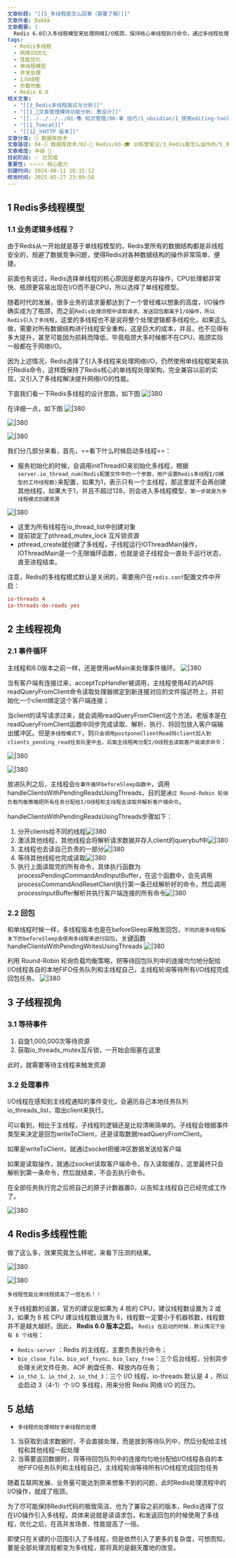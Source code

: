 ```yaml
---
文章标题: "[[5_多线程是怎么回事（需要了解）]]"
文章作者: Dakkk
文章概要: |
  Redis 6.0引入多线程模型来处理网络I/O瓶颈，保持核心单线程执行命令，通过多线程处理读取请求和发送回包，性能提升约一倍。
tags:
  - Redis多线程
  - 网络IO优化
  - 性能优化
  - 单线程模型
  - 并发处理
  - I/O线程
  - 负载均衡
  - Redis 6.0
相关文章:
  - "[[3_Redis多线程面试与分析]]"
  - "[[1_📕文章管理模块功能分析、表设计]]"
  - "[[../../../../01-📚 知识管理/06-🛠️ 技巧/1_obsidian/1_使用editing-toolbar插件卡顿]]"
  - "[[1_Tomcat]]"
  - "[[12_※HTTP 版本]]"
文章分类: 🗄️ 数据库技术
文章路径: 04-🗄️ 数据库技术/02-🔴 Redis/03-🎓 训练营笔记/3_Redis是怎么运作的/5_多线程是怎么回事（需要了解）.md
文章难度: 中级 🌳
目前阶段: ✅ 已完成
重要性: ⭐⭐⭐⭐ 核心能力
创建时间: 2024-08-11 18:15:12
修改时间: 2025-05-27 23:09:58
---
```


## 1 Redis多线程模型

### 1.1 业务逻辑多线程？

由于Redis从一开始就是基于单线程模型的，Redis里所有的数据结构都是非线程安全的，规避了数据竞争问题，使得Redis对各种数据结构的操作非常简单、便捷。

前面也有说过，Redis选择单线程的核心原因是都是内存操作，CPU处理都非常快、瓶颈更容易出现在I/O而不是CPU，所以选择了单线程模型。

随着时代的发展，很多业务的请求量都达到了一个曾经难以想象的高度，I/O操作确实成为了瓶颈，而之前`Redis处理流程中读取请求、发送回包都属于I/O操作，所以Redis引入了多线程`，这里的多线程也不是说将整个处理逻辑都多线程化，如果这么做，需要对所有数据结构进行线程安全重构，这是巨大的成本，并且，也不见得有多大提升，甚至可能因为损耗而降低，毕竟瓶颈大多时候都不在CPU，瓶颈实际一般都在于网络I/O。

因为上述情况，Redis选择了引入多线程来处理网络I/O，仍然使用单线程框架来执行Redis命令，这样既保持了Redis核心的单线程处理架构，完全兼容以前的实现，又引入了多线程解决提升网络I/O的性能。

下面我们看一下Redis多线程的设计思路，如下图
![|380](https://my-obsidian-image.oss-cn-guangzhou.aliyuncs.com/2024/04/b4ef2093237599cd49356cf88aebfa22.png)

在详细一点，如下图
![|380](https://my-obsidian-image.oss-cn-guangzhou.aliyuncs.com/2024/04/f6a4fa4c910f80021c0c6614a93d94df.png)

![|380](https://my-obsidian-image.oss-cn-guangzhou.aliyuncs.com/2024/04/540f988c20f7895def89b2963a80613c.png)

![|380](https://my-obsidian-image.oss-cn-guangzhou.aliyuncs.com/2024/04/59fe9414e828fdc41161aa2f1738068a.png)

我们分几部分来看，首先，==看下什么时候启动多线程==：

- 服务初始化的时候，会调用initThreadIO来初始化多线程，根据`server.io_thread_num(Redis配置文件中的一个参数，用户设置Redis多线程I/O模型的工作线程数)`来配置，如果为1，表示只有一个主线程，那这里就不会再创建其他线程，如果大于1，并且不超过128，则会进入多线程模型，`第一步就是为多线程模式创建资源`

![|380](https://my-obsidian-image.oss-cn-guangzhou.aliyuncs.com/2024/04/fa3003db5ff6fa6795c3e713211bb23e.png)

- 这里为所有线程在io_thread_list中创建对象
- 提前锁定了pthread_mutex_lock 互斥锁资源
- pthread_create就创建了多线程，子线程运行IOThreadMain操作，IOThreadMain是一个无限循环函数，也就是说子线程会一直处于运行状态，直至进程结束。

注意，Redis的多线程模式默认是关闭的，需要用户在`redis.conf`配置文件中开启：
```conf
io-threads 4
io-threads-do-reads yes
```

## 2 主线程视角

### 2.1 事件循环

主线程和6.0版本之前一样，还是使用aeMain来处理事件循环。
![|380](https://my-obsidian-image.oss-cn-guangzhou.aliyuncs.com/2024/04/b617d68fb2a7ffaabcba27233fd4e014.png)

当有客户端有连接过来，acceptTcpHandler被调用，主线程使用AE的API将readQueryFromClient命令读取处理器绑定到新连接对应的文件描述符上，并初始化一个client绑定这个客户端连接；

当client的读写请求过来，就会调用readQueryFromClient这个方法，老版本是在readQueryFromClient函数中同步完成读取、解析、执行、将回包放入客户端输出缓冲区。但是`多线程模式下`，则`只会调用postponeClientRead将client加入到clients_pending_read任务队里中去，后面主线程再分配I/O线程去读取客户端请求命令`：

![|380](https://my-obsidian-image.oss-cn-guangzhou.aliyuncs.com/2024/04/53d2a03faf97ee29fcb3639bbc92e270.png)

![|380](https://my-obsidian-image.oss-cn-guangzhou.aliyuncs.com/2024/04/00e70141eb91d5c9bbfc9b8942f23014.png)

放进队列之后，主线程会`在事件循环beforeSleep函数中`，调用handleClientsWithPendingReadsUsingThreads，目的是`通过 Round-Robin 轮询负载均衡策略把所有任务分配给I/O线程和主线程去读取并解析客户端命令`。

handleClientsWithPendingReadsUsingThreads步骤如下：

1. 分开clients给不同的线程![|380](https://my-obsidian-image.oss-cn-guangzhou.aliyuncs.com/2024/04/ca79eeb4c079ff2354aa53786c9a3d4a.png)
2. 激活其他线程，其他线程会将解析请求数据并存入client的querybuf中![|380](https://my-obsidian-image.oss-cn-guangzhou.aliyuncs.com/2024/04/17734bfd87a8d0c2a6a401b7a410eee8.png)
3. 主线程也去读自己负责的一部分![|380](https://my-obsidian-image.oss-cn-guangzhou.aliyuncs.com/2024/04/bfe6fbabd88556c912940038b2258250.png)
4. 等待其他线程也完成读取![|380](https://my-obsidian-image.oss-cn-guangzhou.aliyuncs.com/2024/04/81e78786dc0fa79f2753b7161164311c.png)
5. 执行上面读取完的所有命令，具体执行函数为processPendingCommandAndInputBuffer，在这个函数中，会先调用processCommandAndResetClient执行第一条已经解析好的命令，然后调用processInputBuffer解析并执行客户端连接的所有命令![|380](https://my-obsidian-image.oss-cn-guangzhou.aliyuncs.com/2024/04/79e1755357b8aca7c8cd51786d06494c.png)
### 2.2 回包

和单线程时候一样，多线程版本也是在beforeSleep来触发回包，`不同的是多线程版本下的beforeSleep会使用多线程来进行回包`，关键函数handleClientsWithPendingWritesUsingThreads
![|380](https://my-obsidian-image.oss-cn-guangzhou.aliyuncs.com/2024/04/62ddcd0a85da5a6d045d511c46a2699d.png)

利用 Round-Robin 轮询负载均衡策略，把等待回包队列中的连接均匀地分配给I/O线程各自的本地FIFO任务队列和主线程自己，主线程轮询等待所有I/O线程完成回包任务。
![|380](https://my-obsidian-image.oss-cn-guangzhou.aliyuncs.com/2024/04/e3a17ab5748a08a3aa08054b237052f9.png)

## 3 子线程视角

### 3.1 等待事件

1. 自旋1,000,000次等待资源
2. 获取io_threads_mutex互斥锁，一开始会阻塞在这里

此时，就需要等待主线程来触发资源

### 3.2 处理事件

I/O线程在感知到主线程通知的事件变化，会遍历自己本地任务队列io_threads_list，取出client来执行。

可以看到，相比于主线程，子线程的逻辑还是比较清晰简单的。子线程会根据事件类型来决定是回包writeToClient，还是读取数据readQueryFromClient。

如果是writeToClient，就通过socket把缓冲区数据发送给客户端

如果是读取操作，就通过socket读取客户端命令，存入读取缓存，这里最终只会解析到第一条命令，然后就结束，不会去执行命令。

在全部任务执行完之后把自己的原子计数器置0，以告知主线程自己已经完成工作了。

![|380](https://my-obsidian-image.oss-cn-guangzhou.aliyuncs.com/2024/04/d4f2b662545e1cd2293b782d586174ea.png)

## 4 Redis多线程性能

做了这么多，效果究竟怎么样呢，来看下压测的结果。

![|380](https://my-obsidian-image.oss-cn-guangzhou.aliyuncs.com/2024/04/446690c9676791e98bd79d272f44649e.png)

![|380](https://my-obsidian-image.oss-cn-guangzhou.aliyuncs.com/2024/04/615abf7fafecde5e0954e7662cffaf00.png)

`多线程性能比单线程提高了一倍左右！！`

关于线程数的设置，官方的建议是如果为 4 核的 CPU，建议线程数设置为 2 或 3，如果为 8 核 CPU 建议线程数设置为 6，线程数一定要小于机器核数，线程数并不是越大越好。因此， **Redis 6.0 版本之后，** `Redis 在启动的时候，默认情况下会有 6 个线程`：

- `Redis-server` ：Redis 的主线程，主要负责执行命令；
- `bio_close_file、bio_aof_fsync、bio_lazy_free`：三个后台线程，分别异步处理关闭文件任务、AOF 刷盘任务、释放内存任务；
- `io_thd_1、io_thd_2、io_thd_3`：三个 I/O 线程，io-threads 默认是 4 ，所以会启动 3（4-1）个 I/O 多线程，用来分担 Redis 网络 I/O 的压力。

## 5 总结

- `多线程的处理相较于单线程的处理`
1. 当获取到请求数据时，不会直接处理，而是放到等待队列中，然后分配给主线程和其他线程一起处理
2. 当需要返回数据时，将等待回包队列中的连接均匀地分配给I/O线程各自的本地FIFO任务队列和主线程自己，主线程轮询等待所有I/O线程完成回包任务

随着互联网发展、业务量可能达到原来想象不到的问题，此时Redis处理流程中的I/O操作，就成了瓶颈。

为了尽可能保持Redis代码的极致简洁、也为了兼容之前的版本，Redis选择了仅在I/O操作引入多线程，具体来说就是读请求包，和发返回包的时候使用了多线程，优化之后，在高并发场景、性能提高了一倍。

即使只在关键的小范围引入了多线程，但是依然引入了更多的复杂度，可想而知，要是全部处理流程都变为多线程，那将真的是翻天覆地的改变。